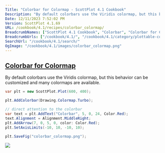 ```yaml
---
Title: "Colorbar for Colormap - ScottPlot 4.1 Cookbook"
Description: "By default colorbars use the Viridis colormap, but this behavior can be customized and many colormaps are available."
Date: 12/11/2023 7:52:02 PM
Version: ScottPlot 4.1.69
URL: /cookbook/4.1/recipes/colorbar_colormap/
BreadcrumbNames: ["ScottPlot 4.1 Cookbook", "Colorbar", "Colorbar for Colormap"]
BreadcrumbUrls: ["/cookbook/4.1/", "/cookbook/4.1/category/plottable-colorbar", "/cookbook/4.1/recipes/colorbar_colormap/"]
SearchUrl: "/cookbook/4.1/search/"
OgImage: "/cookbook/4.1/images/colorbar_colormap.png"
---
```


<h2><a href='/cookbook/4.1/recipes/colorbar_colormap/'>Colorbar for Colormap</a></h2>

By default colorbars use the Viridis colormap, but this behavior can be customized and many colormaps are available.

```cs
var plt = new ScottPlot.Plot(600, 400);

plt.AddColorbar(Drawing.Colormap.Turbo);

// direct attention to the colorbar
var text = plt.AddText("Colorbar", 5, 0, 24, Color.Red);
text.Alignment = Alignment.MiddleRight;
plt.AddArrow(7, 0, 5, 0, color: Color.Red);
plt.SetAxisLimits(-10, 10, -10, 10);

plt.SaveFig("colorbar_colormap.png");
```

<img src='../../images/colorbar_colormap.png' class='d-block mx-auto my-5' />


